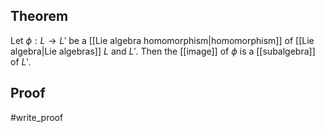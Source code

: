 ## Theorem
Let $\phi: L\to L'$ be a [[Lie algebra homomorphism|homomorphism]] of [[Lie algebra|Lie algebras]] $L$ and $L'$. Then the [[image]] of $\phi$ is a [[subalgebra]] of $L'$. 
## Proof
#write_proof 